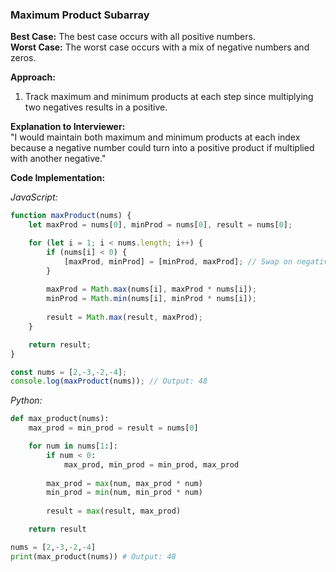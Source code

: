 
### Maximum Product Subarray

**Best Case:** The best case occurs with all positive numbers.  
**Worst Case:** The worst case occurs with a mix of negative numbers and zeros.

**Approach:**  
1. Track maximum and minimum products at each step since multiplying two negatives results in a positive.

**Explanation to Interviewer:**  
"I would maintain both maximum and minimum products at each index because a negative number could turn into a positive product if multiplied with another negative."

**Code Implementation:**

*JavaScript:*
```javascript
function maxProduct(nums) {
    let maxProd = nums[0], minProd = nums[0], result = nums[0];

    for (let i = 1; i < nums.length; i++) {
        if (nums[i] < 0) {
            [maxProd, minProd] = [minProd, maxProd]; // Swap on negative number
        }
        
        maxProd = Math.max(nums[i], maxProd * nums[i]);
        minProd = Math.min(nums[i], minProd * nums[i]);
        
        result = Math.max(result, maxProd);
    }

    return result;
}

const nums = [2,-3,-2,-4];
console.log(maxProduct(nums)); // Output: 48
```

*Python:*
```python
def max_product(nums):
    max_prod = min_prod = result = nums[0]

    for num in nums[1:]:
        if num < 0:
            max_prod, min_prod = min_prod, max_prod
            
        max_prod = max(num, max_prod * num)
        min_prod = min(num, min_prod * num)
        
        result = max(result, max_prod)

    return result

nums = [2,-3,-2,-4]
print(max_product(nums)) # Output: 48
```